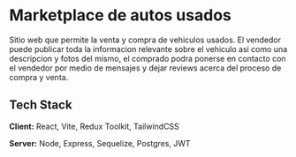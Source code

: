 
# Marketplace de autos usados

Sitio web que permite la venta y compra de vehiculos usados. El vendedor puede publicar toda la informacion relevante sobre el vehiculo asi como una descripcion y fotos del mismo, el comprado podra ponerse en contacto con el vendedor por medio de mensajes y dejar reviews acerca del proceso de compra y venta.


## Tech Stack

**Client:** React, Vite, Redux Toolkit, TailwindCSS

**Server:** Node, Express, Sequelize, Postgres, JWT

